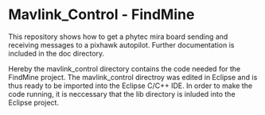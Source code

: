 # Mavlink_Control - FindMine

This repository shows how to get a phytec mira board sending and receiving messages to a pixhawk autopilot. Further documentation is included in the doc directory.

Hereby the mavlink_control directory contains the code needed for the FindMine project. The mavlink_control directroy was edited in Eclipse and is thus ready to be imported into the Eclipse C/C++ IDE. In order to make the code running, it is neccessary that the lib directory is inluded into the Eclipse project.

